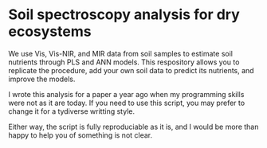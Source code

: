 # Soil spectroscopy analysis for dry ecosystems
We use Vis, Vis-NIR, and MIR data from soil samples to estimate soil nutrients through PLS and ANN models. This respository allows you to replicate the procedure, add your own soil data to predict its nutrients, and improve the models. 

I wrote this analysis for a paper a year ago when my programming skills were not as it are today. If you need to use this script, you may prefer to change it for a tydiverse writting style.

Either way, the script is fully reproduciable as it is, and I would be more than happy to help you of something is not clear. 

